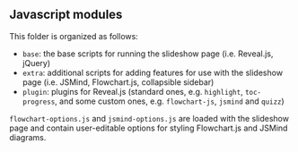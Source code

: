 ## Javascript modules

This folder is organized as follows:

- `base`: the base scripts for running the slideshow page (i.e. Reveal.js, jQuery)
- `extra`: additional scripts for adding features for use with the slideshow page (i.e. JSMind, Flowchart.js, collapsible sidebar)
- `plugin`: plugins for Reveal.js (standard ones, e.g. `highlight`, `toc-progress`, and some custom ones, e.g. `flowchart-js`, `jsmind` and `quizz`)

`flowchart-options.js` and `jsmind-options.js` are loaded with the slideshow page and contain user-editable options for styling Flowchart.js and JSMind diagrams.

